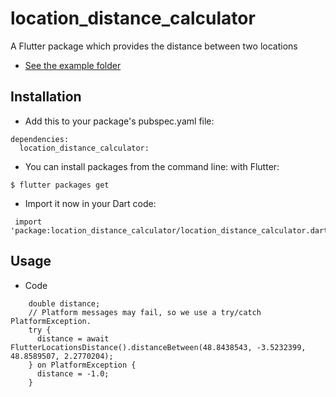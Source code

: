 # location_distance_calculator

A Flutter package which provides the distance between two locations
* [See the example folder](https://github.com/iamEtornam/location_distance_calculator/tree/main/example)

## Installation

* Add this to your package's pubspec.yaml file:
```
dependencies:
  location_distance_calculator:
```
* You can install packages from the command line:
  with Flutter:
```
$ flutter packages get
```

* Import it now in your Dart code:
```
 import 'package:location_distance_calculator/location_distance_calculator.dart';
```


## Usage
* Code
```
    double distance;
    // Platform messages may fail, so we use a try/catch PlatformException.
    try {
      distance = await FlutterLocationsDistance().distanceBetween(48.8438543, -3.5232399, 48.8589507, 2.2770204);
    } on PlatformException {
      distance = -1.0;
    }
```
